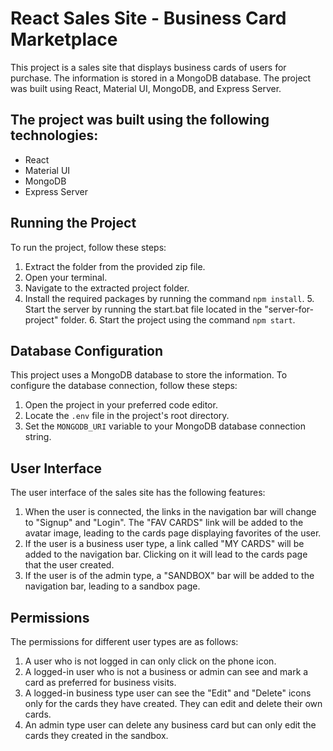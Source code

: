 # React Sales Site - Business Card Marketplace

This project is a sales site that displays business cards of users for purchase. The information is stored in a MongoDB database. The project was built using React, Material UI, MongoDB, and Express Server.

## The project was built using the following technologies:

- React
- Material UI
- MongoDB
- Express Server

## Running the Project

To run the project, follow these steps:

1. Extract the folder from the provided zip file.
2. Open your terminal.
3. Navigate to the extracted project folder.
4. Install the required packages by running the command `npm install`. 5. Start the server by running the start.bat file located in the "server-for-project" folder. 6. Start the project using the command `npm start`.

## Database Configuration

This project uses a MongoDB database to store the information. To configure the database connection, follow these steps:

1. Open the project in your preferred code editor.
2. Locate the `.env` file in the project's root directory.
3. Set the `MONGODB_URI` variable to your MongoDB database connection string.

## User Interface

The user interface of the sales site has the following features:

1. When the user is connected, the links in the navigation bar will change to "Signup" and "Login". The "FAV CARDS" link will be added to the avatar image, leading to the cards page displaying favorites of the user.
2. If the user is a business user type, a link called "MY CARDS" will be added to the navigation bar. Clicking on it will lead to the cards page that the user created.
3. If the user is of the admin type, a "SANDBOX" bar will be added to the navigation bar, leading to a sandbox page.

## Permissions

The permissions for different user types are as follows:

1. A user who is not logged in can only click on the phone icon.
2. A logged-in user who is not a business or admin can see and mark a card as preferred for business visits.
3. A logged-in business type user can see the "Edit" and "Delete" icons only for the cards they have created. They can edit and delete their own cards.
4. An admin type user can delete any business card but can only edit the cards they created in the sandbox.
